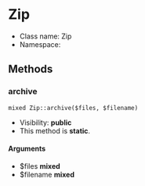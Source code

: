 Zip
===============






* Class name: Zip
* Namespace: 







Methods
-------


### archive

    mixed Zip::archive($files, $filename)





* Visibility: **public**
* This method is **static**.


#### Arguments
* $files **mixed**
* $filename **mixed**


